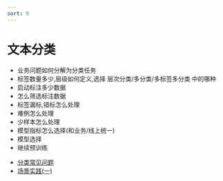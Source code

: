 ```yaml
---
sort: 9
---
```


# 文本分类

* 业务问题如何分解为分类任务
* 标签数量多少,层级如何定义,选择 层次分类/多分类/多标签多分类 中的哪种
* 启动标注多少数据
* 怎么筛选标注数据
* 标签漏标,错标怎么处理
* 难例怎么处理
* 少样本怎么处理
* 模型指标怎么选择(和业务/线上统一)
* 模型选择
* 继续预训练

<!-- {% include list.liquid %} -->

* [分类常见问题](https://kg-nlp.github.io/Algorithm-Project-Manual/文本分类/分类常见问题.html)
* [场景实践(一)](https://kg-nlp.github.io/Algorithm-Project-Manual/文本分类/场景实践(一).html)